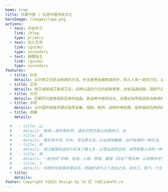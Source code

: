 ```yaml
---
home: true
title: 华夏中医 | 弘扬中国传统文化
heroImage: /images/logo.png
actions:
  - text: 开始学习
    link: /blog
    type: primary
  - text: 加入交流
    link: /guide/
    type: secondary
  - text: 捐赠版主
    link: /guide/
    type: secondary
features:
  - title: 针灸
    details: 以针刺艾灸防治疾病的方法。针法是用金属制成的针，刺入人体一定的穴位，运用手法，以调整营卫气血；
  - title: 艾灸
    details: 用艾绒搓成艾条或艾炷，点燃以温灼穴位的皮肤表面，达到温通经脉、调和气血的目的
  - title: 方剂
    details: 历朝历代医家临床应用的结晶，是运用中医辨证论、治理论指导临床防治疾病的重要手段，中医方剂的组方理论日渐完善。
  - title: 中药
    details: 以中国传统医药理论指导采集、炮制、制剂，说明作用机理，指导临床应用的药物，统称为中药。
  - title: 病案
    details:

  #   - title: 山
  #     details: 食饵——是利用补药、酒及日常饮食以加强体力，治
  #   - title: 医
  #     details: 是利用方剂、针灸、灵治等方法，以达保持健康、治疗疾病的一种方法。
  #   - title: 命
  #     details: 透过推理命运的方式来了解人生，以穹达自然法则，进而改善人命的一种学问
  #   - title: 相
  #     details: 一般包括“印相、名相、人相、家相、墓相（风水）”等五种，以观察存在于现象界形相 的一种方术
  #   - title: 卜
  #     details: 利用时间或是异常征兆，而随时进行占卜吉凶之法，如太乙、奇门、六壬、 )卜、测字、占梦等。
  - title:
    details:
footer: Copyright ©2023 Design by lk 📫 lk@liuketh.cn
---
```

